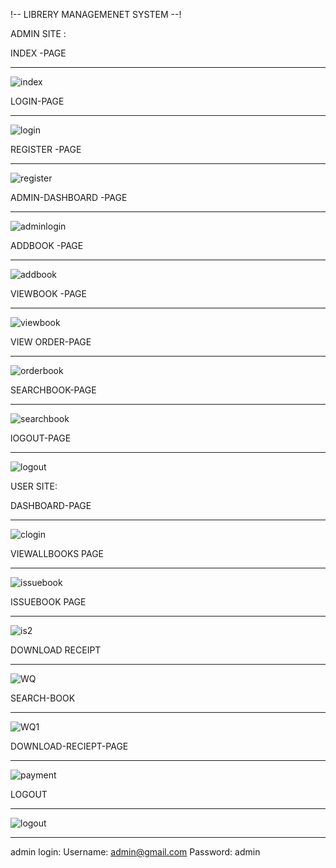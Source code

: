 !-- LIBRERY MANAGEMENET SYSTEM --!


ADMIN SITE :


 INDEX -PAGE
   _____________________________________________________________


![index](https://github.com/sendhavnikhar/Library/assets/110706372/f9e28777-d60c-4d0a-92a0-c0b809a1d9c8)




LOGIN-PAGE
   _____________________________________________________________
                                        
                                       
  ![login](https://github.com/sendhavnikhar/Library/assets/110706372/12c53b66-5cf3-436d-9e1f-fedd58c5dbe1)





 REGISTER -PAGE
   _____________________________________________________________

                                     
![register](https://github.com/sendhavnikhar/Library/assets/110706372/4a99db28-488e-4a54-8d9c-a3cdbad547f8)




ADMIN-DASHBOARD -PAGE
   _____________________________________________________________


![adminlogin](https://github.com/sendhavnikhar/Library/assets/110706372/198c445c-627f-442e-b8e9-89c74cf0e197)



 ADDBOOK -PAGE
 _____________________________________________________________


                                     
![addbook](https://github.com/sendhavnikhar/Library/assets/110706372/ee8cb8f1-a6f6-4b28-9dd4-9887b27cff69)




  VIEWBOOK -PAGE
   _____________________________________________________________


  ![viewbook](https://github.com/sendhavnikhar/Library/assets/110706372/733a4c2d-e7df-4bdb-9ef5-62b2c19e9f32)




  VIEW ORDER-PAGE
  _____________________________________________________________

![orderbook](https://github.com/sendhavnikhar/Library/assets/110706372/dd51104d-0e4b-4982-9934-a6d934d12324)





SEARCHBOOK-PAGE
 _____________________________________________________________

![searchbook](https://github.com/sendhavnikhar/Library/assets/110706372/67cdc146-3723-4abb-a388-1e879007aeba)




lOGOUT-PAGE
 _____________________________________________________________


                                     
![logout](https://github.com/sendhavnikhar/Library/assets/110706372/6921c168-6c95-49e0-add6-bfdb2452a05a)






 
 
 USER SITE:




DASHBOARD-PAGE
 _____________________________________________________________


![clogin](https://github.com/sendhavnikhar/Library/assets/110706372/55f97d2a-2cee-42e8-a1be-e374788c1611)




VIEWALLBOOKS PAGE
 _____________________________________________________________


![issuebook](https://github.com/sendhavnikhar/Library/assets/110706372/14c84a53-d35d-43f5-8458-491ec79ee83e)




ISSUEBOOK PAGE
 _____________________________________________________________

                                     
![is2](https://github.com/sendhavnikhar/Library/assets/110706372/f81f8048-8000-4210-8509-a52f2fb4fe80)


DOWNLOAD RECEIPT
 _____________________________________________________________

![WQ](https://github.com/sendhavnikhar/Library/assets/110706372/95baabf5-53e2-428f-965c-84d93ed22476)



SEARCH-BOOK
 _____________________________________________________________

 
![WQ1](https://github.com/sendhavnikhar/Library/assets/110706372/5120d7fc-4602-41fc-82f5-54e6323e10cc)


DOWNLOAD-RECIEPT-PAGE
 _____________________________________________________________

 
![payment](https://github.com/sendhavnikhar/Library/assets/110706372/40f2be92-a135-4394-a30f-9567cdac0596)

LOGOUT
_____________________________________________________________

![logout](https://github.com/sendhavnikhar/Library/assets/110706372/ef723b12-acb6-404b-afe0-9e84ce137ead)





----------------------------------------------------------------------------------------------------
admin login:
Username: admin@gmail.com
Password: admin






         
         
         

  


